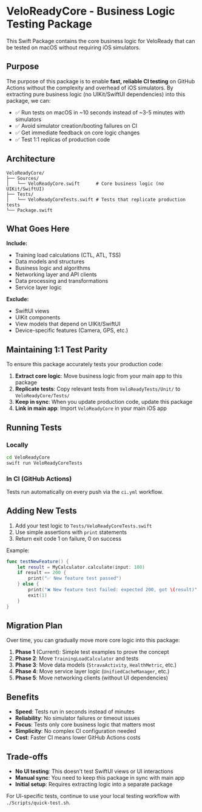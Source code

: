 # VeloReadyCore - Business Logic Testing Package

This Swift Package contains the core business logic for VeloReady that can be tested on macOS without requiring iOS simulators.

## Purpose

The purpose of this package is to enable **fast, reliable CI testing** on GitHub Actions without the complexity and overhead of iOS simulators. By extracting pure business logic (no UIKit/SwiftUI dependencies) into this package, we can:

- ✅ Run tests on macOS in ~10 seconds instead of ~3-5 minutes with simulators
- ✅ Avoid simulator creation/booting failures on CI
- ✅ Get immediate feedback on core logic changes
- ✅ Test 1:1 replicas of production code

## Architecture

```
VeloReadyCore/
├── Sources/
│   └── VeloReadyCore.swift      # Core business logic (no UIKit/SwiftUI)
├── Tests/
│   └── VeloReadyCoreTests.swift # Tests that replicate production tests
└── Package.swift
```

## What Goes Here

**Include:**
- Training load calculations (CTL, ATL, TSS)
- Data models and structures
- Business logic and algorithms
- Networking layer and API clients
- Data processing and transformations
- Service layer logic

**Exclude:**
- SwiftUI views
- UIKit components
- View models that depend on UIKit/SwiftUI
- Device-specific features (Camera, GPS, etc.)

## Maintaining 1:1 Test Parity

To ensure this package accurately tests your production code:

1. **Extract core logic**: Move business logic from your main app to this package
2. **Replicate tests**: Copy relevant tests from `VeloReadyTests/Unit/` to `VeloReadyCore/Tests/`
3. **Keep in sync**: When you update production code, update this package
4. **Link in main app**: Import `VeloReadyCore` in your main iOS app

## Running Tests

### Locally
```bash
cd VeloReadyCore
swift run VeloReadyCoreTests
```

### In CI (GitHub Actions)
Tests run automatically on every push via the `ci.yml` workflow.

## Adding New Tests

1. Add your test logic to `Tests/VeloReadyCoreTests.swift`
2. Use simple assertions with `print` statements
3. Return exit code 1 on failure, 0 on success

Example:
```swift
func testNewFeature() {
    let result = MyCalculator.calculate(input: 100)
    if result == 200 {
        print("✅ New feature test passed")
    } else {
        print("❌ New feature test failed: expected 200, got \(result)")
        exit(1)
    }
}
```

## Migration Plan

Over time, you can gradually move more core logic into this package:

1. **Phase 1** (Current): Simple test examples to prove the concept
2. **Phase 2**: Move `TrainingLoadCalculator` and tests
3. **Phase 3**: Move data models (`StravaActivity`, `HealthMetric`, etc.)
4. **Phase 4**: Move service layer logic (`UnifiedCacheManager`, etc.)
5. **Phase 5**: Move networking clients (without UI dependencies)

## Benefits

- **Speed**: Tests run in seconds instead of minutes
- **Reliability**: No simulator failures or timeout issues
- **Focus**: Tests only core business logic that matters most
- **Simplicity**: No complex CI configuration needed
- **Cost**: Faster CI means lower GitHub Actions costs

## Trade-offs

- **No UI testing**: This doesn't test SwiftUI views or UI interactions
- **Manual sync**: You need to keep this package in sync with main app
- **Initial setup**: Requires extracting logic into a separate package

For UI-specific tests, continue to use your local testing workflow with `./Scripts/quick-test.sh`.

